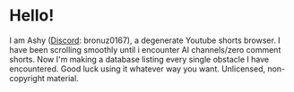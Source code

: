 # Hello!
I am Ashy ([Discord](https://discord.com/users/1340936652197199943): bronuz0167), a degenerate Youtube shorts browser.
I have been scrolling smoothly until i encounter AI channels/zero comment shorts. Now I'm making a database listing every single
obstacle I have encountered.
Good luck using it whatever way you want.
Unlicensed, non-copyright material.
